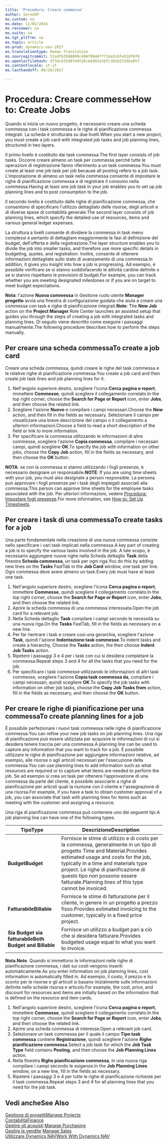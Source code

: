 ```yaml
---
title: 'Procedura: Creare commesse'
author: SorenGP
ms.custom: na
ms.date: 11/01/2016
ms.reviewer: na
ms.suite: na
ms.tgt_pltfrm: na
ms.topic: article
ms-prod: dynamics-nav-2017
ms.translationtype: Human Translation
ms.sourcegitcommit: 51adfb3588099c496f0946ff71da5c6fe518f070
ms.openlocfilehash: df34c435d07e9526cb4d93e2bfc30162258ba957
ms.contentlocale: it-it
ms.lasthandoff: 06/26/2017

---
```


# <a name="how-to-create-jobs"></a><span data-ttu-id="997a1-102">Procedura: Creare commesse</span><span class="sxs-lookup"><span data-stu-id="997a1-102">How to: Create Jobs</span></span>
<span data-ttu-id="997a1-103">Quando si inizia un nuovo progetto, è necessario creare una scheda commessa con i task commessa e le righe di pianificazione commessa integrati. La scheda è strutturata su due livelli.</span><span class="sxs-lookup"><span data-stu-id="997a1-103">When you start a new project, you must create a job card with integrated job tasks and job planning lines, structured in two layers.</span></span>  

<span data-ttu-id="997a1-104">Il primo livello è costituito dai task commessa.</span><span class="sxs-lookup"><span data-stu-id="997a1-104">The first layer consists of job tasks.</span></span> <span data-ttu-id="997a1-105">Occorre creare almeno un task per commessa perché tutte le operazioni di registrazione fanno riferimento a un task commessa.</span><span class="sxs-lookup"><span data-stu-id="997a1-105">You must create at least one job task per job because all posting refers to a job task.</span></span> <span data-ttu-id="997a1-106">L'impostazione di almeno un task nella commessa consente di impostare le righe di pianificazione commessa e di registrare il consumo nella commessa.</span><span class="sxs-lookup"><span data-stu-id="997a1-106">Having at least one job task in your job enables you to set up job planning lines and to post consumption to the job.</span></span>

<span data-ttu-id="997a1-107">Il secondo livello è costituito dalle righe di pianificazione commessa, che consentono di specificare l'utilizzo dettagliato delle risorse, degli articoli e di diverse spese di contabilità generale.</span><span class="sxs-lookup"><span data-stu-id="997a1-107">The second layer consists of job planning lines, which specify the detailed use of resources, items and various general ledger expenses.</span></span>

<span data-ttu-id="997a1-108">La struttura a livelli consente di dividere la commessa in task meno complessi e pertanto di dettagliare maggiormente le fasi di definizione del budget, dell'offerta e della registrazione.</span><span class="sxs-lookup"><span data-stu-id="997a1-108">The layer structure enables you to divide the job into smaller tasks, and therefore use more specific details in budgeting, quotes, and registration.</span></span> <span data-ttu-id="997a1-109">Inoltre, consente di ottenere informazioni dettagliate sullo stato di avanzamento di una commessa.</span><span class="sxs-lookup"><span data-stu-id="997a1-109">In addition, it gives you insight into how a job is progressing.</span></span> <span data-ttu-id="997a1-110">Ad esempio, è possibile verificare se si stanno soddisfacendo le attività cardine definite o se si stanno rispettano le previsioni di budget.</span><span class="sxs-lookup"><span data-stu-id="997a1-110">For example, you can track whether you are meeting designated milestones or if you are on target to meet budget expectations.</span></span>

<span data-ttu-id="997a1-111">**Nota**: l'azione **Nuova commessa** in Gestione ruolo utente **Manager progetto** avvia una finestra di configurazione guidata che aiuta a creare una commessa con task e righe di pianificazione integrati.</span><span class="sxs-lookup"><span data-stu-id="997a1-111">**Note**: The **New Job** action on the **Project Manager** Role Center launches an assisted setup that guides you through the steps of creating a job with integrated tasks and planning lines.</span></span> <span data-ttu-id="997a1-112">Di seguito viene descritto come eseguire i passaggi manualmente.</span><span class="sxs-lookup"><span data-stu-id="997a1-112">The following procedure describes how to perform the steps manually.</span></span>

## <a name="to-create-a-job-card"></a><span data-ttu-id="997a1-113">Per creare una scheda commessa</span><span class="sxs-lookup"><span data-stu-id="997a1-113">To create a job card</span></span>
<span data-ttu-id="997a1-114">Creare una scheda commessa, quindi creare le righe del task commessa e le relative righe di pianificazione commessa.</span><span class="sxs-lookup"><span data-stu-id="997a1-114">You create a job card and then create job task lines and job planning lines for it.</span></span>

1. <span data-ttu-id="997a1-115">Nell'angolo superiore destro, scegliere l'icona **Cerca pagina o report**, immettere **Commesse**, quindi scegliere il collegamento correlato.</span><span class="sxs-lookup"><span data-stu-id="997a1-115">In the top right corner, choose the **Search for Page or Report** icon, enter **Jobs**, and then choose the related link.</span></span>  
2. <span data-ttu-id="997a1-116">Scegliere l'azione **Nuovo** e compilare i campi necessari.</span><span class="sxs-lookup"><span data-stu-id="997a1-116">Choose the **New** action, and then fill in the fields as necessary.</span></span> <span data-ttu-id="997a1-117">Selezionare il campo per visualizzare una breve descrizione del campo o il collegamento a ulteriori informazioni.</span><span class="sxs-lookup"><span data-stu-id="997a1-117">Choose a field to read a short description of the field or link to more information.</span></span>
3. <span data-ttu-id="997a1-118">Per specificare la commessa utilizzando le informazioni di altre commesse, scegliere l'azione **Copia commessa**, compilare i necessari campi, quindi scegliere **OK**.</span><span class="sxs-lookup"><span data-stu-id="997a1-118">To specify the job with information on other jobs, choose the **Copy Job** action, fill in the fields as necessary, and then choose the **OK** button.</span></span>

<span data-ttu-id="997a1-119">**NOTA**: se con la commessa si stanno utilizzando i fogli presenze, è necessario designare un responsabile.</span><span class="sxs-lookup"><span data-stu-id="997a1-119">**NOTE**: If you are using time sheets with your job, you must also designate a person responsible.</span></span> <span data-ttu-id="997a1-120">La persona può approvare i fogli presenze per i task degli impiegati associati alla commessa.</span><span class="sxs-lookup"><span data-stu-id="997a1-120">This person can approve time sheets for the employee tasks associated with the job.</span></span> <span data-ttu-id="997a1-121">Per ulteriori informazioni, vedere [Procedura: Impostare fogli presenze](projects-how-setup-time-sheets.md).</span><span class="sxs-lookup"><span data-stu-id="997a1-121">For more information, see [How to: Set Up Timesheets](projects-how-setup-time-sheets.md).</span></span>

## <a name="to-create-tasks-for-a-job"></a><span data-ttu-id="997a1-122">Per creare i task di una commessa</span><span class="sxs-lookup"><span data-stu-id="997a1-122">To create tasks for a job</span></span>  
<span data-ttu-id="997a1-123">Una parte fondamentale nella creazione di una nuova commessa consiste nello specificare i vari task implicati nella commessa.</span><span class="sxs-lookup"><span data-stu-id="997a1-123">A key part of creating a job is to specify the various tasks involved in the job.</span></span> <span data-ttu-id="997a1-124">A tale scopo, è necessario aggiungere nuove righe nella Scheda dettaglio **Task** della finestra **Scheda commessa**, un task per ogni riga.</span><span class="sxs-lookup"><span data-stu-id="997a1-124">You do this by adding new lines on the **Tasks** FastTab in the **Job Card** window, one task per line.</span></span> <span data-ttu-id="997a1-125">Ogni commessa deve avere almeno un task.</span><span class="sxs-lookup"><span data-stu-id="997a1-125">Every job must have at least one task.</span></span>

1. <span data-ttu-id="997a1-126">Nell'angolo superiore destro, scegliere l'icona **Cerca pagina o report**, immettere **Commesse**, quindi scegliere il collegamento correlato.</span><span class="sxs-lookup"><span data-stu-id="997a1-126">In the top right corner, choose the **Search for Page or Report** icon, enter **Jobs**, and then choose the related link.</span></span>
2. <span data-ttu-id="997a1-127">Aprire la scheda commessa di una commessa interessata.</span><span class="sxs-lookup"><span data-stu-id="997a1-127">Open the job card for a relevant job.</span></span>
3. <span data-ttu-id="997a1-128">Nella Scheda dettaglio **Task** compilare i campi secondo le necessità su una nuova riga.</span><span class="sxs-lookup"><span data-stu-id="997a1-128">On the **Tasks** FastTab, fill in the fields as necessary on a new line.</span></span>
4. <span data-ttu-id="997a1-129">Per far rientrare i task e creare così una gerarchia, scegliere l'azione **Task**, quindi l'azione **Indentazione task commesse**.</span><span class="sxs-lookup"><span data-stu-id="997a1-129">To indent tasks and create a hierarchy, Choose the **Tasks** action, the then choose **Indent Job Tasks** action.</span></span>
5. <span data-ttu-id="997a1-130">Ripetere i passaggi 3 e 4 per i task con cui si desidera completare la commessa.</span><span class="sxs-lookup"><span data-stu-id="997a1-130">Repeat steps 3 and 4 for all the tasks that you need for the job.</span></span>
6. <span data-ttu-id="997a1-131">Per specificare i task commesse utilizzando le informazioni di altri task commesse, scegliere l'azione **Copia task commessa da**, compilare i campi necessari, quindi scegliere **OK**.</span><span class="sxs-lookup"><span data-stu-id="997a1-131">To specify the job tasks with information on other job tasks, choose the **Copy Job Tasks from** action, fill in the fields as necessary, and then choose the **OK** button.</span></span>

## <a name="to-create-planning-lines-for-a-job"></a><span data-ttu-id="997a1-132">Per creare le righe di pianificazione per una commessa</span><span class="sxs-lookup"><span data-stu-id="997a1-132">To create planning lines for a job</span></span>  
<span data-ttu-id="997a1-133">È possibile perfezionare i nuovi task commessa nelle righe di pianificazione commessa.</span><span class="sxs-lookup"><span data-stu-id="997a1-133">You can refine your new job tasks on job planning lines.</span></span> <span data-ttu-id="997a1-134">Una riga di pianificazione può essere utilizzata per acquisire le informazioni di cui si desidera tenere traccia per una commessa.</span><span class="sxs-lookup"><span data-stu-id="997a1-134">A planning line can be used to capture any information that you want to track for a job.</span></span> <span data-ttu-id="997a1-135">È possibile utilizzare le righe di pianificazione per aggiungere informazioni relative, ad esempio, alle risorse o agli articoli necessari per l'esecuzione della commessa.</span><span class="sxs-lookup"><span data-stu-id="997a1-135">You can use planning lines to add information such as what resources are required or to capture what items are needed to perform the job.</span></span> <span data-ttu-id="997a1-136">Se ad esempio si crea un task per ottenere l'approvazione di una commessa da parte del cliente, è possibile associarlo a righe di pianificazione per articoli quali la riunione con il cliente e l'assegnazione di una risorsa.</span><span class="sxs-lookup"><span data-stu-id="997a1-136">For example, if you have a task to obtain customer approval of a job, you can associate that task with planning lines for items such as meeting with the customer and assigning a resource.</span></span>  

<span data-ttu-id="997a1-137">Una riga di pianificazione commessa può contenere uno dei seguenti tipi.</span><span class="sxs-lookup"><span data-stu-id="997a1-137">A job planning line can have one of the following types.</span></span>  

|<span data-ttu-id="997a1-138">Tipo</span><span class="sxs-lookup"><span data-stu-id="997a1-138">Type</span></span>|<span data-ttu-id="997a1-139">Descrizione</span><span class="sxs-lookup"><span data-stu-id="997a1-139">Description</span></span>|
|----|-----------|
|<span data-ttu-id="997a1-140">**Budget**</span><span class="sxs-lookup"><span data-stu-id="997a1-140">**Budget**</span></span>|<span data-ttu-id="997a1-141">Fornisce le stime di utilizzo e di costo per la commessa, generalmente in un tipo di progetto Time and Material.</span><span class="sxs-lookup"><span data-stu-id="997a1-141">Provides estimated usage and costs for the job, typically in a time and materials type project.</span></span> <span data-ttu-id="997a1-142">Le righe di pianificazione di questo tipo non possono essere fatturate.</span><span class="sxs-lookup"><span data-stu-id="997a1-142">Planning lines of this type cannot be invoiced.</span></span>|
|<span data-ttu-id="997a1-143">**Fatturabile**</span><span class="sxs-lookup"><span data-stu-id="997a1-143">**Billable**</span></span>|<span data-ttu-id="997a1-144">Fornisce le stime di fatturazione per il cliente, in genere in un progetto a prezzo fisso.</span><span class="sxs-lookup"><span data-stu-id="997a1-144">Provides estimated invoicing to the customer, typically in a fixed price project.</span></span>|
|<span data-ttu-id="997a1-145">**Sia Budget sia fatturabile**</span><span class="sxs-lookup"><span data-stu-id="997a1-145">**Both Budget and Billable**</span></span>|<span data-ttu-id="997a1-146">Fornisce un utilizzo a budget pari a ciò che si desidera fatturare.</span><span class="sxs-lookup"><span data-stu-id="997a1-146">Provides budgeted usage equal to what you want to invoice.</span></span>|  

<span data-ttu-id="997a1-147">**Nota**.</span><span class="sxs-lookup"><span data-stu-id="997a1-147">**Note**.</span></span> <span data-ttu-id="997a1-148">Quando si immettono le informazioni nelle righe di pianificazione commessa, i dati sui costi vengono inseriti automaticamente.</span><span class="sxs-lookup"><span data-stu-id="997a1-148">As you enter information on job planning lines, cost information is automatically filled in.</span></span> <span data-ttu-id="997a1-149">Ad esempio, il costo, il prezzo e lo sconto per le risorse e gli articoli si basano inizialmente sulle informazioni definite nelle schede risorsa e articolo.</span><span class="sxs-lookup"><span data-stu-id="997a1-149">For example, the cost, price, and discount for resources and items are initially based on the information that is defined on the resource and item cards.</span></span>

1. <span data-ttu-id="997a1-150">Nell'angolo superiore destro, scegliere l'icona **Cerca pagina o report**, immettere **Commesse**, quindi scegliere il collegamento correlato.</span><span class="sxs-lookup"><span data-stu-id="997a1-150">In the top right corner, choose the **Search for Page or Report** icon, enter **Jobs**, and then choose the related link.</span></span>
2. <span data-ttu-id="997a1-151">Aprire una scheda commessa di interesse.</span><span class="sxs-lookup"><span data-stu-id="997a1-151">Open a relevant job card.</span></span>
3. <span data-ttu-id="997a1-152">Selezionare un task commessa per il quale il campo **Tipo task commessa** contiene **Registrazione**, quindi scegliere l'azione **Righe pianificazione commessa**.</span><span class="sxs-lookup"><span data-stu-id="997a1-152">Select a job task for which the **Job Task Type** field contains **Posting**, and then choose the **Job Planning Lines** action.</span></span>  
4. <span data-ttu-id="997a1-153">Nella finestra **Righe pianificazione commessa**, in una nuova riga compilare i campi secondo le esigenze.</span><span class="sxs-lookup"><span data-stu-id="997a1-153">In the **Job Planning Lines** window, on a new line, fill in the fields as necessary.</span></span>
5. <span data-ttu-id="997a1-154">Ripetere i passaggi 3 e 4 per tutte le righe di pianificazione richieste per il task commessa.</span><span class="sxs-lookup"><span data-stu-id="997a1-154">Repeat steps 3 and 4 for all planning lines that you need for the job task.</span></span>

## <a name="see-also"></a><span data-ttu-id="997a1-155">Vedi anche</span><span class="sxs-lookup"><span data-stu-id="997a1-155">See Also</span></span>
[<span data-ttu-id="997a1-156">Gestione di progetti</span><span class="sxs-lookup"><span data-stu-id="997a1-156">Manage Projects</span></span>](projects-manage-projects.md)  
[<span data-ttu-id="997a1-157">Contabilità</span><span class="sxs-lookup"><span data-stu-id="997a1-157">Finance</span></span>](finance-setup.md)  
<span data-ttu-id="997a1-158">[Gestire gli acquisti](purchasing-manage-purchasing.md)       </span><span class="sxs-lookup"><span data-stu-id="997a1-158">[Manage Purchasing](purchasing-manage-purchasing.md)       </span></span>  
<span data-ttu-id="997a1-159">[Gestire le vendite](sales-manage-sales.md)    </span><span class="sxs-lookup"><span data-stu-id="997a1-159">[Manage Sales](sales-manage-sales.md)    </span></span>  
[<span data-ttu-id="997a1-160">Utilizzare Dynamics NAV</span><span class="sxs-lookup"><span data-stu-id="997a1-160">Work With Dynamics NAV</span></span>](ui-work-product.md)  

